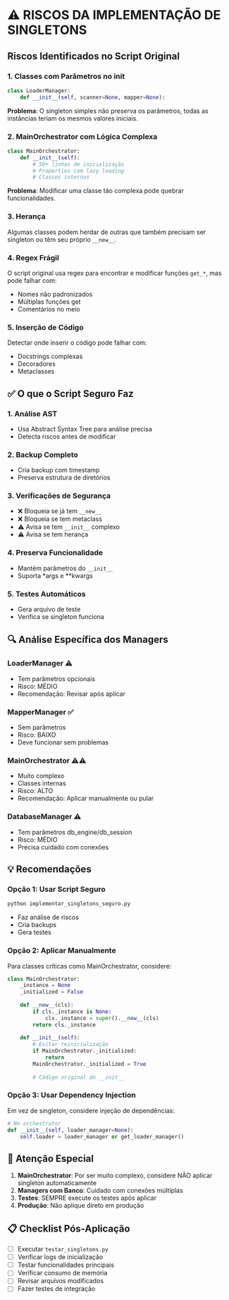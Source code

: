 # ⚠️ RISCOS DA IMPLEMENTAÇÃO DE SINGLETONS

## Riscos Identificados no Script Original

### 1. **Classes com Parâmetros no __init__**
```python
class LoaderManager:
    def __init__(self, scanner=None, mapper=None):
```
**Problema**: O singleton simples não preserva os parâmetros, todas as instâncias teriam os mesmos valores iniciais.

### 2. **MainOrchestrator com Lógica Complexa**
```python
class MainOrchestrator:
    def __init__(self):
        # 50+ linhas de inicialização
        # Properties com lazy loading
        # Classes internas
```
**Problema**: Modificar uma classe tão complexa pode quebrar funcionalidades.

### 3. **Herança**
Algumas classes podem herdar de outras que também precisam ser singleton ou têm seu próprio `__new__`.

### 4. **Regex Frágil**
O script original usa regex para encontrar e modificar funções `get_*`, mas pode falhar com:
- Nomes não padronizados
- Múltiplas funções get
- Comentários no meio

### 5. **Inserção de Código**
Detectar onde inserir o código pode falhar com:
- Docstrings complexas
- Decoradores
- Metaclasses

## ✅ O que o Script Seguro Faz

### 1. **Análise AST**
- Usa Abstract Syntax Tree para análise precisa
- Detecta riscos antes de modificar

### 2. **Backup Completo**
- Cria backup com timestamp
- Preserva estrutura de diretórios

### 3. **Verificações de Segurança**
- ❌ Bloqueia se já tem `__new__`
- ❌ Bloqueia se tem metaclass
- ⚠️ Avisa se tem `__init__` complexo
- ⚠️ Avisa se tem herança

### 4. **Preserva Funcionalidade**
- Mantém parâmetros do `__init__`
- Suporta *args e **kwargs

### 5. **Testes Automáticos**
- Gera arquivo de teste
- Verifica se singleton funciona

## 🔍 Análise Específica dos Managers

### LoaderManager ⚠️
- Tem parâmetros opcionais
- Risco: MÉDIO
- Recomendação: Revisar após aplicar

### MapperManager ✅
- Sem parâmetros
- Risco: BAIXO
- Deve funcionar sem problemas

### MainOrchestrator ⚠️⚠️
- Muito complexo
- Classes internas
- Risco: ALTO
- Recomendação: Aplicar manualmente ou pular

### DatabaseManager ⚠️
- Tem parâmetros db_engine/db_session
- Risco: MÉDIO
- Precisa cuidado com conexões

## 💡 Recomendações

### Opção 1: Usar Script Seguro
```bash
python implementar_singletons_seguro.py
```
- Faz análise de riscos
- Cria backups
- Gera testes

### Opção 2: Aplicar Manualmente
Para classes críticas como MainOrchestrator, considere:
```python
class MainOrchestrator:
    _instance = None
    _initialized = False
    
    def __new__(cls):
        if cls._instance is None:
            cls._instance = super().__new__(cls)
        return cls._instance
    
    def __init__(self):
        # Evitar reinicialização
        if MainOrchestrator._initialized:
            return
        MainOrchestrator._initialized = True
        
        # Código original do __init__
```

### Opção 3: Usar Dependency Injection
Em vez de singleton, considere injeção de dependências:
```python
# No orchestrator
def __init__(self, loader_manager=None):
    self.loader = loader_manager or get_loader_manager()
```

## 🚨 Atenção Especial

1. **MainOrchestrator**: Por ser muito complexo, considere NÃO aplicar singleton automaticamente
2. **Managers com Banco**: Cuidado com conexões múltiplas
3. **Testes**: SEMPRE execute os testes após aplicar
4. **Produção**: Não aplique direto em produção

## 📋 Checklist Pós-Aplicação

- [ ] Executar `testar_singletons.py`
- [ ] Verificar logs de inicialização
- [ ] Testar funcionalidades principais
- [ ] Verificar consumo de memória
- [ ] Revisar arquivos modificados
- [ ] Fazer testes de integração 